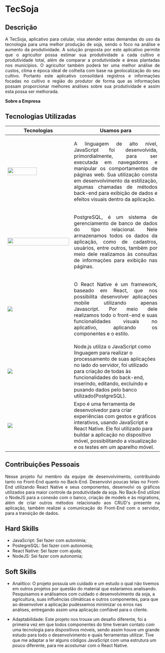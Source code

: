 # TecSoja<h2>Descrição</h2>
<p align = "justify">
A TecSoja, aplicativo para celular, visa atender estas demandas do uso da tecnologia para uma melhor produção de soja, sendo o foco na análise e aumento da produtividade.
A solução proposta por este aplicativo permite que o agricultor possa estimar sua produtividade a cada cultivo e produtividade total, além de comparar a produtividade e áreas plantadas nos municípios. O agricultor também poderá ter uma melhor análise de custos, clima e época ideal de colheita com base na geolocalização do seu cultivo.
Portanto este aplicativo consolidará registros e informações focadas no cultivo e região do produtor de forma que as informações possam proporcionar melhores análises sobre sua produtividade e assim esta possa ser melhorada.
</p


## **Sobre a Empresa**

## **Tecnologias Utilizadas**

Tecnologias | Usamos para
----------|---------
<img src="https://img.shields.io/badge/JavaScript-F7DF1E?style=for-the-badge&logo=javascript&logoColor=black" width = "95px" height="25px"> | <p align = "justify">A linguagem de alto nível, JavaScript foi desenvolvida, primordialmente, para ser executada em navegadores e manipular os comportamentos de páginas web. Sua utilização consta em desenvolvimento da estilização, algumas chamadas de métodos back-end para exibição de dados e efeitos visuais dentro da aplicação.</p>
<img src="https://img.shields.io/badge/PostgreSQL-316192?style=for-the-badge&logo=postgresql&logoColor=white" width = "200px" height="25px"> | <p align = "justify">PostgreSQL, é um sistema de gerenciamento de banco de dados do tipo relacional. Nele armazenamos todos os dados da aplicação, como de cadastros, usuários, entre outros, também por meio dele realizamos às consultas de informações para exibição nas páginas.</p>
<img src="https://img.shields.io/badge/React_Native-20232A?style=for-the-badge&logo=react&logoColor=61DAFB"> | <p align = "justify"> O React Native é um framework, baseado em React, que nos possibilita desenvolver aplicações mobile utilizando apenas Javascript. Por meio dele realizamos todo o front-end e suas funcionalidades visuais no aplicativo, aplicando os componentes e o estilo.</p>
<img src="https://img.shields.io/badge/Node.js-43853D?style=for-the-badge&logo=node.js&logoColor=white"> | Node.js utiliza o JavaScript como linguagem para realizar o processamento de suas aplicações no lado do servidor, foi utilizado para criação de todas às funcionalidades do back-end, inserindo, editando, excluíndo e puxando dados pelo banco utilizado(PostgreSQL). |</p>
<img src="https://img.shields.io/badge/Expo-20232A?style=for-the-badge&logo=expo"> | Expo é uma ferramenta de desenvolvedor para criar experiências com gestos e gráficos interativos, usando JavaScript e React Native. Ele foi utilizado para buildar a aplicação no dispositivo móvel, possibilitando a visualização e os testes em um aparelho móvel.

## **Contribuições Pessoais**
<p align="justify">
 Nesse projeto fui membro da equipe de desenvolvimento, contribuindo tanto no Front-End quanto no Back-End. Desenvolvi poucas telas no Front-End utilizando React Native e seus componentes, desenvolvi os gráficos utilizados para maior controle da produtividade da soja. No Back-End utilizei o NodeJS para a conexão com o banco, criação de models e às migrations, além de criar outros métodos relacionado aos CRUD's presente na aplicação, também realizei a comunicação do Front-End com o servidor, para a transição de dados. 
</p>

## **Hard Skills**
* JavaScript: Sei fazer com autonimia;
* PostegreSQL: Sei fazer com autonomia;
* React Native: Sei fazer com ajuda;
* NodeJS: Sei fazer com autonomia;

## **Soft Skills**
* Analítico: O projeto possuía um cuidado e um estudo o qual não tivemos em outros projetos por questão do material que estaríamos analisando. Pesquisamos e análisamos com cuidado o desenvolvimento da soja, a agricultura, suas influências climáticas e outros componentes, para que ao desenvolver a aplicação pudéssemos minimizar os erros nas análises, entregando assim uma aplicação confiável para o cliente.

* Adaptabilidade: Este projeto nos trouxe um desafio diferente, foi a primeira vez em que todos componentes do time tiveram contato com uma tecnologia para dispositivos móveis, sendo assim houve um grande estudo para todo o desenvolvimento e quais ferramentas utilizar. Tive que me adaptar a ler alguns códigos JavaScript com uma estrutura um pouco diferente, para me acostumar com o React Native.
